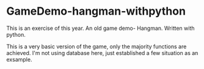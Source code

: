 # GameDemo-hangman-withpython
This is an exercise of this year. An old game demo- Hangman. Written with python.

This is a very basic version of the game, only the majority functions are achieved. I'm not using database here, just established a few situation as an exsample.

